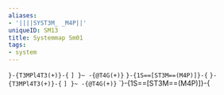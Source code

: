```yaml
---
aliases:
- '||||SYST3M_ _M4P||'
uniqueID: SM13
title: Systemmap Sm01
tags:
- system
---
```


`}-{T3MPl4T3(+)}-{`
`] }~ -{@T4G(+)}`
`}-{1S==[ST3M==(M4P)]}-{`
`}-{T3MPl4T3(+)}-{`
`] }~ -{@T4G(+)}`
`}-{1S==[ST3M==(M4P)]}-{